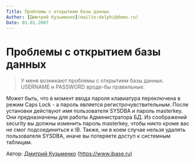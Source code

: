```yaml
---
Title: Проблемы с открытием базы данных
Author: [Дмитрий Кузьменко](mailto:delphi@demo.ru)
Date: 01.01.2007
---
```



Проблемы с открытием базы данных
================================

>У меня возникают проблемы с открытием базы данных. USERNAME и PASSWORD
>вроде-бы правильные.

Может быть, что в момент ввода пароля клавиатура переключена в режим
Caps Lock - а пароль является регистрочувствительным. После установки
действуют имя пользователя SYSDBA и пароль masterkey. Они предназначены
для работы Администратора БД. Из соображений security вы должны изменить
пароль masterkey, чтобы никто кроме вас не смог подсоединиться к IB.
Также, ни в коем случае нельзя удалять пользователя SYSDBA, иначе вы
потеряете доступ к системным таблицам.

Автор: [Дмитрий Кузьменко](mailto:delphi@demo.ru)
(<https://www.ibase.ru>)
